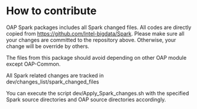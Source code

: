 
# How to contribute

OAP Spark packages includes all Spark changed files. All codes are directly copied from
https://github.com/Intel-bigdata/Spark. Please make sure all your changes are committed to the
repository above. Otherwise, your change will be override by others.

The files from this package should avoid depending on other OAP module except OAP-Common.

All Spark related changes are tracked in dev/changes_list/spark_changed_files

You can execute the script dev/Apply_Spark_changes.sh with the specified Spark source directories
and OAP source directories accordingly.


